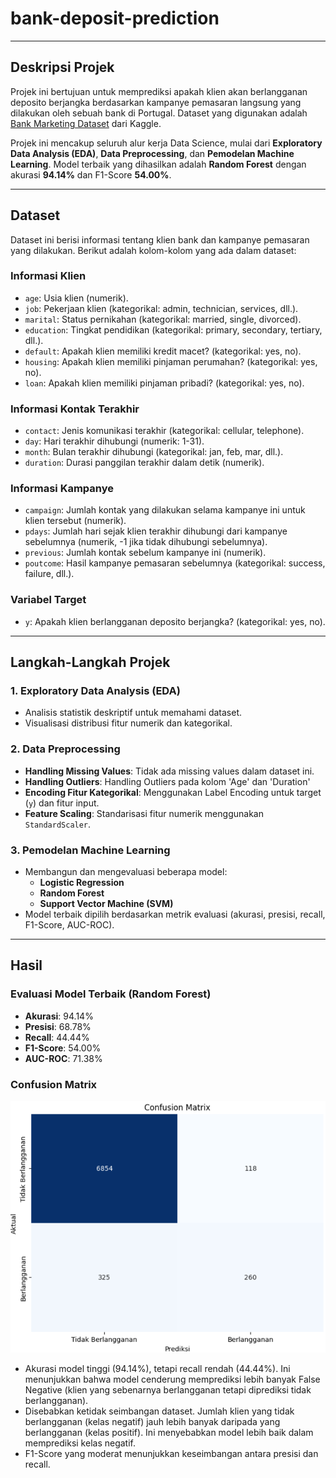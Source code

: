 # bank-deposit-prediction

---

## **Deskripsi Projek**
Projek ini bertujuan untuk memprediksi apakah klien akan berlangganan deposito berjangka berdasarkan kampanye pemasaran langsung yang dilakukan oleh sebuah bank di Portugal. Dataset yang digunakan adalah [Bank Marketing Dataset](https://www.kaggle.com/datasets/henriqueyamahata/bank-marketing) dari Kaggle.

Projek ini mencakup seluruh alur kerja Data Science, mulai dari **Exploratory Data Analysis (EDA)**, **Data Preprocessing**, dan **Pemodelan Machine Learning**. Model terbaik yang dihasilkan adalah **Random Forest** dengan akurasi **94.14%** dan F1-Score **54.00%**.

---

## **Dataset**
Dataset ini berisi informasi tentang klien bank dan kampanye pemasaran yang dilakukan. Berikut adalah kolom-kolom yang ada dalam dataset:

### **Informasi Klien**
- `age`: Usia klien (numerik).
- `job`: Pekerjaan klien (kategorikal: admin, technician, services, dll.).
- `marital`: Status pernikahan (kategorikal: married, single, divorced).
- `education`: Tingkat pendidikan (kategorikal: primary, secondary, tertiary, dll.).
- `default`: Apakah klien memiliki kredit macet? (kategorikal: yes, no).
- `housing`: Apakah klien memiliki pinjaman perumahan? (kategorikal: yes, no).
- `loan`: Apakah klien memiliki pinjaman pribadi? (kategorikal: yes, no).

### **Informasi Kontak Terakhir**
- `contact`: Jenis komunikasi terakhir (kategorikal: cellular, telephone).
- `day`: Hari terakhir dihubungi (numerik: 1-31).
- `month`: Bulan terakhir dihubungi (kategorikal: jan, feb, mar, dll.).
- `duration`: Durasi panggilan terakhir dalam detik (numerik).

### **Informasi Kampanye**
- `campaign`: Jumlah kontak yang dilakukan selama kampanye ini untuk klien tersebut (numerik).
- `pdays`: Jumlah hari sejak klien terakhir dihubungi dari kampanye sebelumnya (numerik, -1 jika tidak dihubungi sebelumnya).
- `previous`: Jumlah kontak sebelum kampanye ini (numerik).
- `poutcome`: Hasil kampanye pemasaran sebelumnya (kategorikal: success, failure, dll.).

### **Variabel Target**
- `y`: Apakah klien berlangganan deposito berjangka? (kategorikal: yes, no).

---

## **Langkah-Langkah Projek**

### **1. Exploratory Data Analysis (EDA)**
- Analisis statistik deskriptif untuk memahami dataset.
- Visualisasi distribusi fitur numerik dan kategorikal.

### **2. Data Preprocessing**
- **Handling Missing Values**: Tidak ada missing values dalam dataset ini.
- **Handling Outliers**: Handling Outliers pada kolom 'Age' dan 'Duration'
- **Encoding Fitur Kategorikal**: Menggunakan Label Encoding untuk target (`y`) dan fitur input.
- **Feature Scaling**: Standarisasi fitur numerik menggunakan `StandardScaler`.

### **3. Pemodelan Machine Learning**
- Membangun dan mengevaluasi beberapa model:
  - **Logistic Regression**
  - **Random Forest**
  - **Support Vector Machine (SVM)**
- Model terbaik dipilih berdasarkan metrik evaluasi (akurasi, presisi, recall, F1-Score, AUC-ROC).

---

## **Hasil**

### **Evaluasi Model Terbaik (Random Forest)**
- **Akurasi**: 94.14%
- **Presisi**: 68.78%
- **Recall**: 44.44%
- **F1-Score**: 54.00%
- **AUC-ROC**: 71.38%

### **Confusion Matrix**
![Clustering Result](images/result.png)

- Akurasi model tinggi (94.14%), tetapi recall rendah (44.44%). Ini menunjukkan bahwa model cenderung memprediksi lebih banyak False Negative (klien yang sebenarnya berlangganan tetapi diprediksi tidak berlangganan).
- Disebabkan ketidak seimbangan dataset. Jumlah klien yang tidak berlangganan (kelas negatif) jauh lebih banyak daripada yang berlangganan (kelas positif). Ini menyebabkan model lebih baik dalam memprediksi kelas negatif.
- F1-Score yang moderat menunjukkan keseimbangan antara presisi dan recall.
